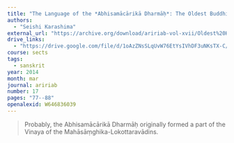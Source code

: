 ```yaml
---
title: "The Language of the *Abhisamācārikā Dharmāḥ*: The Oldest Buddhist Hybrid Sanskrit Text"
authors:
  - "Seishi Karashima"
external_url: "https://archive.org/download/aririab-vol-xvii/Oldest%20Hybrid%20Sanskrit%20Text.pdf"
drive_links:
  - "https://drive.google.com/file/d/1oAzZNsSLqUvW76EtYsIVhDF3uNKsTX-C/view?usp=drivesdk"
course: sects
tags:
  - sanskrit
year: 2014
month: mar
journal: aririab
number: 17
pages: "77--88"
openalexid: W646836039
---
```


> Probably, the Abhisamācārikā Dharmāḥ originally formed a part of the Vinaya of the Mahāsāṃghika-Lokottaravādins.
